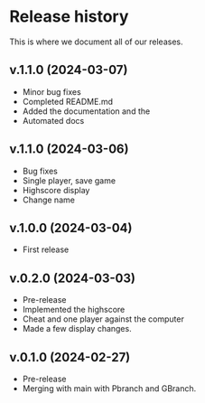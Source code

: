 Release history
========================
This is where we document all of our releases.

v.1.1.0 (2024-03-07)
------------------------
* Minor bug fixes
* Completed README.md
* Added the documentation and the
* Automated docs

v.1.1.0 (2024-03-06)
------------------------
* Bug fixes
* Single player, save game
* Highscore display
* Change name

v.1.0.0 (2024-03-04)
------------------------

* First release


v.0.2.0 (2024-03-03)
------------------------

* Pre-release
* Implemented the highscore
* Cheat and one player against the computer
* Made a few display changes.


v.0.1.0 (2024-02-27)
------------------------

* Pre-release 
* Merging with main with Pbranch and GBranch.
